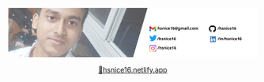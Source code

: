 [![cover](LinkedIn%20Cover%201128x191%20px%20-%20Custom%20dimensions.jpeg)](https://hsnice16.netlify.app/blogs.html)
<div align="center"><a href="https://hsnice16.netlify.app/blogs.html">🔗hsnice16.netlify.app</a></div>
<!--
**hsnice16/hsnice16** is a ✨ _special_ ✨ repository because its `README.md` (this file) appears on your GitHub profile.

Here are some ideas to get you started:

- 🔭 I’m currently working on ...
- 🌱 I’m currently learning ...
- 👯 I’m looking to collaborate on ...
- 🤔 I’m looking for help with ...
- 💬 Ask me about ...
- 📫 How to reach me: ...
- 😄 Pronouns: ...
- ⚡ Fun fact: ...
-->
